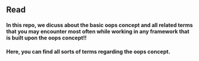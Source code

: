 
## Read 

#### In this repo, we dicuss about the basic oops concept and all related terms that you may encounter most often while working in any framework that is built upon the oops concept!!

#### Here, you can find all sorts of terms regarding the oops concept.